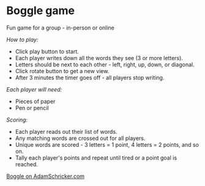# Boggle game
Fun game for a group - in-person or online

*How to play:*
- Click play button to start.
- Each player writes down all the words they see (3 or more letters).
- Letters should be next to each other - left, right, up, down, or diagonal.
- Click rotate button to get a new view.
- After 3 minutes the timer goes off - all players stop writing.

*Each player will need:*
- Pieces of paper
- Pen or pencil

*Scoring:*
- Each player reads out their list of words.
- Any matching words are crossed out for all players.
- Unique words are scored - 3 letters = 1 point, 4 letters = 2 points, and so on.
- Tally each player's points and repeat until tired or a point goal is reached.

[Boggle on AdamSchricker.com](https://adamschricker.com/fun/games/boggle/)
